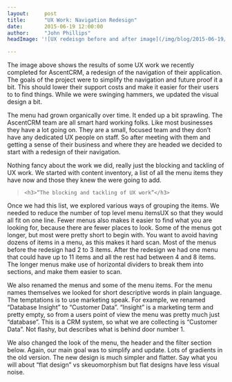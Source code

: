 ```yaml
---
layout:     post
title:      "UX Work: Navigation Redesign"
date:       2015-06-19 12:00:00
author:     "John Phillips"
headImage: '![UX redeisgn before and after image](/img/blog/2015-06-19/ascent.png )'

---
```



The image above shows the results of some UX work we recently completed for AscentCRM, a redesign of the navigation of their application. The goals of the project were to simplify the navigation and future proof it a bit. This should lower their support costs and make it easier for their users to to find things. While we were swinging hammers, we updated the visual design a bit. 

The menu had grown organically over time. It ended up a bit sprawling. The AscentCRM team are all smart hard working folks. Like most businesses they have a lot going on. They are a small, focused team and they don’t have any dedicated UX people on staff. So after meeting with them and getting a sense of their business and where they are headed we decided to start with a redesign of their navigation.

Nothing fancy about the work we did, really just the blocking and tackling of UX work. We started with content inventory, a list of all the menu items they have now and those they knew the were going to add. 

<blockquote>

	<h3>“The blocking and tackling of UX work”</h3>

</blockquote>

Once we had this list, we explored various ways of grouping the items. We needed to reduce the number of top level menu itemsUX so that they would all fit on one line. Fewer menus also makes it easier to find what you are looking for, because there are fewer places to look. Some of the menus got longer, but most were pretty short to begin with. You want to avoid having dozens of items in a menu, as this makes it hard scan. Most of the menus before the redesign had 2 to 3 items. After the redesign we had one menu that could have up to 11 items and all the rest had between 4 and 8 items. The longer menus make use of horizontal dividers to break them into sections, and make them easier to scan.

We also renamed the menus and some of the menu items. For the menu names themselves we looked for short descriptive words in plain language. The temptations is to use marketing speak. For example, we renamed “Database Insight” to “Customer Data”. “Insight” is a marketing term and pretty empty, so from a users point of view the menu was pretty much just “database”. This is a CRM system, so what we are collecting is “Customer Data”. Not flashy, but describes what is behind door number 1.

We also changed the look of the menu, the header and the filter section below. Again, our main goal was to simplify and update. Lots of gradients in the old version. The new design is much simpler and flatter. Say what you will about “flat design” vs skeuomorphism but flat designs have less visual noise. 
